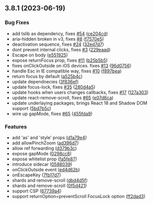 ## 3.8.1 (2023-06-19)


### Bug Fixes

* add tslib as dependency, fixes [#54](https://github.com/theKashey/react-focus-on/issues/54) ([ce204cd](https://github.com/theKashey/react-focus-on/commit/ce204cd))
* aria-hidden broken in v3, fixes [#8](https://github.com/theKashey/react-focus-on/issues/8) ([f7570e5](https://github.com/theKashey/react-focus-on/commit/f7570e5))
* deactivation sequence, fixes [#24](https://github.com/theKashey/react-focus-on/issues/24) ([32ed7d7](https://github.com/theKashey/react-focus-on/commit/32ed7d7))
* dont prevent internal clicks, fixes [#3](https://github.com/theKashey/react-focus-on/issues/3) ([229eaad](https://github.com/theKashey/react-focus-on/commit/229eaad))
* Escape on body ([e551925](https://github.com/theKashey/react-focus-on/commit/e551925))
* expose returnFocus prop, fixes [#11](https://github.com/theKashey/react-focus-on/issues/11) ([b25b5b5](https://github.com/theKashey/react-focus-on/commit/b25b5b5))
* fixes onClickOutside on iOS devices. fixes [#13](https://github.com/theKashey/react-focus-on/issues/13) ([96d0756](https://github.com/theKashey/react-focus-on/commit/96d0756))
* handle Esc in IE compatible way, fixes [#10](https://github.com/theKashey/react-focus-on/issues/10) ([f897bea](https://github.com/theKashey/react-focus-on/commit/f897bea))
* return focus by default ([a525b4c](https://github.com/theKashey/react-focus-on/commit/a525b4c))
* update dependnecies ([3f836ef](https://github.com/theKashey/react-focus-on/commit/3f836ef))
* update focus-lock, fixes [#35](https://github.com/theKashey/react-focus-on/issues/35) ([280d4a5](https://github.com/theKashey/react-focus-on/commit/280d4a5))
* update hooks when users changes callbacks, fixes [#17](https://github.com/theKashey/react-focus-on/issues/17) ([127a303](https://github.com/theKashey/react-focus-on/commit/127a303))
* update react-remove-scroll, fixes [#65](https://github.com/theKashey/react-focus-on/issues/65) ([e07d6ca](https://github.com/theKashey/react-focus-on/commit/e07d6ca))
* update underlaying packages; brings React 18 and Shadow DOM support ([5bd7b5c](https://github.com/theKashey/react-focus-on/commit/5bd7b5c))
* wire up gapMode, fixes [#65](https://github.com/theKashey/react-focus-on/issues/65) ([455fda9](https://github.com/theKashey/react-focus-on/commit/455fda9))


### Features

* add 'as' and 'style' props ([d1a79e4](https://github.com/theKashey/react-focus-on/commit/d1a79e4))
* add allowPinchZoom ([ad396d7](https://github.com/theKashey/react-focus-on/commit/ad396d7))
* allow ref forwarding ([d379b3c](https://github.com/theKashey/react-focus-on/commit/d379b3c))
* expose gapMode ([0298cc8](https://github.com/theKashey/react-focus-on/commit/0298cc8))
* expose whitelist prop ([fa5fe87](https://github.com/theKashey/react-focus-on/commit/fa5fe87))
* introduce sidecar ([0588039](https://github.com/theKashey/react-focus-on/commit/0588039))
* onClickOutside event ([ed4d62b](https://github.com/theKashey/react-focus-on/commit/ed4d62b))
* onEscapeKey ([7fb17d7](https://github.com/theKashey/react-focus-on/commit/7fb17d7))
* shards and remove-scroll ([dbd4d5f](https://github.com/theKashey/react-focus-on/commit/dbd4d5f))
* shards and remove-scroll ([0f5d421](https://github.com/theKashey/react-focus-on/commit/0f5d421))
* support CSP ([67739a4](https://github.com/theKashey/react-focus-on/commit/67739a4))
* support returnOption=preventScroll FocusLock option ([ff2dad3](https://github.com/theKashey/react-focus-on/commit/ff2dad3))



